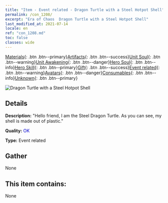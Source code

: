```yaml
---
title: "Item - Event related - Dragon Turtle with a Steel Hotpot Shell"
permalink: /con_1208/
excerpt: "Era of Chaos  Dragon Turtle with a Steel Hotpot Shell"
last_modified_at: 2021-07-14
locale: en
ref: "con_1208.md"
toc: false
classes: wide
---
```

 [Materials](/Items/){: .btn .btn--primary}[Artifacts](/Items/Artifacts/){: .btn .btn--success}[Unit Soul](/Items/UnitSoul/){: .btn .btn--warning}[Unit Awakening](/Items/UnitAwakening/){: .btn .btn--danger}[Hero Soul](/Items/HeroSoul/){: .btn .btn--info}[Hero Skill](/Items/HeroSkill/){: .btn .btn--primary}[Gift](/Items/Gift/){: .btn .btn--success}[Event related](/Items/Events/){: .btn .btn--warning}[Avatars](/Items/Avatars/){: .btn .btn--danger}[Consumables](/Items/Consumables/){: .btn .btn--info}[Unknown](/Items/Unknown/){: .btn .btn--primary}

 ![Dragon Turtle with a Steel Hotpot Shell](/images/t/i_81521231.png)

## Details
 **Description:** \"Hello friend, I am the Steel Dragon Turtle. As you can see, my shell is made out of plastic.\"

 **Quality:** <span style="color: #0000CD">OK</span>

 **Type:** Event related

## Gather

  None

## This item contains:

  None

